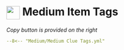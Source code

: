 # <img style="vertical-align:middle" src="../../icons/medium.png" width="35"> Medium Item Tags
_Copy button is provided on the right_
``` yaml title=""
--8<-- "Medium/Medium Clue Tags.yml"
```